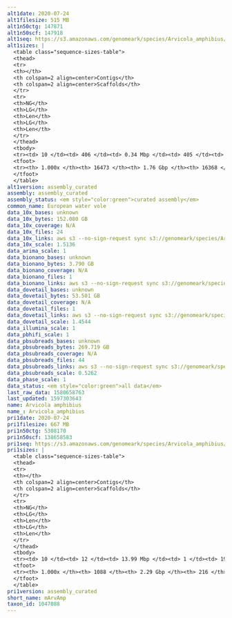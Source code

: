 ```yaml
---
alt1date: 2020-07-24
alt1filesize: 515 MB
alt1n50ctg: 147871
alt1n50scf: 147918
alt1seq: https://s3.amazonaws.com/genomeark/species/Arvicola_amphibius/mArvAmp1/assembly_curated/mArvAmp1.alt.cur.20200724.fasta.gz
alt1sizes: |
  <table class="sequence-sizes-table">
  <thead>
  <tr>
  <th></th>
  <th colspan=2 align=center>Contigs</th>
  <th colspan=2 align=center>Scaffolds</th>
  </tr>
  <tr>
  <th>NG</th>
  <th>LG</th>
  <th>Len</th>
  <th>LG</th>
  <th>Len</th>
  </tr>
  </thead>
  <tbody>
  <tr><td> 10 </td><td> 406 </td><td> 0.34 Mbp </td><td> 405 </td><td> 0.34 Mbp </td></tr>  <tr><td> 20 </td><td> 1004 </td><td> 0.26 Mbp </td><td> 1003 </td><td> 0.26 Mbp </td></tr>  <tr><td> 30 </td><td> 1755 </td><td> 0.21 Mbp </td><td> 1754 </td><td> 0.21 Mbp </td></tr>  <tr><td> 40 </td><td> 2662 </td><td> 0.18 Mbp </td><td> 2661 </td><td> 0.18 Mbp </td></tr>  <tr style="background-color:#cccccc;"><td> 50 </td><td> 3751 </td><td> 0.15 Mbp </td><td> 3750 </td><td> 0.15 Mbp </td></tr>  <tr><td> 60 </td><td> 5057 </td><td> 0.12 Mbp </td><td> 5055 </td><td> 0.12 Mbp </td></tr>  <tr><td> 70 </td><td> 6641 </td><td> 0.10 Mbp </td><td> 6638 </td><td> 0.10 Mbp </td></tr>  <tr><td> 80 </td><td> 8617 </td><td> 78.79 Kbp </td><td> 8612 </td><td> 78.87 Kbp </td></tr>  <tr><td> 90 </td><td> 11241 </td><td> 55.89 Kbp </td><td> 11230 </td><td> 56.08 Kbp </td></tr>  <tr><td> 100 </td><td> 16472 </td><td> 217  bp </td><td> 16367 </td><td> 217  bp </td></tr>  </tbody>
  <tfoot>
  <tr><th> 1.000x </th><th> 16473 </th><th> 1.76 Gbp </th><th> 16368 </th><th> 1.76 Gbp </th></tr>
  </tfoot>
  </table>
alt1version: assembly_curated
assembly: assembly_curated
assembly_status: <em style="color:green">curated assembly</em>
common_name: European water vole
data_10x_bases: unknown
data_10x_bytes: 152.080 GB
data_10x_coverage: N/A
data_10x_files: 24
data_10x_links: aws s3 --no-sign-request sync s3://genomeark/species/Arvicola_amphibius/mArvAmp1/genomic_data/10x/ .<br>
data_10x_scale: 1.5136
data_arima_scale: 1
data_bionano_bases: unknown
data_bionano_bytes: 3.790 GB
data_bionano_coverage: N/A
data_bionano_files: 1
data_bionano_links: aws s3 --no-sign-request sync s3://genomeark/species/Arvicola_amphibius/mArvAmp1/genomic_data/bionano/ .<br>
data_dovetail_bases: unknown
data_dovetail_bytes: 53.501 GB
data_dovetail_coverage: N/A
data_dovetail_files: 1
data_dovetail_links: aws s3 --no-sign-request sync s3://genomeark/species/Arvicola_amphibius/mArvAmp1/genomic_data/dovetail/ .<br>
data_dovetail_scale: 1.4544
data_illumina_scale: 1
data_pbhifi_scale: 1
data_pbsubreads_bases: unknown
data_pbsubreads_bytes: 269.719 GB
data_pbsubreads_coverage: N/A
data_pbsubreads_files: 44
data_pbsubreads_links: aws s3 --no-sign-request sync s3://genomeark/species/Arvicola_amphibius/mArvAmp1/genomic_data/pacbio/ . --exclude "*ccs*bam*"<br>
data_pbsubreads_scale: 0.5262
data_phase_scale: 1
data_status: <em style="color:green">all data</em>
last_raw_data: 1580658763
last_updated: 1597303643
name: Arvicola amphibius
name_: Arvicola_amphibius
pri1date: 2020-07-24
pri1filesize: 667 MB
pri1n50ctg: 5308170
pri1n50scf: 138658583
pri1seq: https://s3.amazonaws.com/genomeark/species/Arvicola_amphibius/mArvAmp1/assembly_curated/mArvAmp1.pri.cur.20200724.fasta.gz
pri1sizes: |
  <table class="sequence-sizes-table">
  <thead>
  <tr>
  <th></th>
  <th colspan=2 align=center>Contigs</th>
  <th colspan=2 align=center>Scaffolds</th>
  </tr>
  <tr>
  <th>NG</th>
  <th>LG</th>
  <th>Len</th>
  <th>LG</th>
  <th>Len</th>
  </tr>
  </thead>
  <tbody>
  <tr><td> 10 </td><td> 12 </td><td> 13.99 Mbp </td><td> 1 </td><td> 193.96 Mbp </td></tr>  <tr><td> 20 </td><td> 31 </td><td> 10.52 Mbp </td><td> 2 </td><td> 189.60 Mbp </td></tr>  <tr><td> 30 </td><td> 56 </td><td> 8.18 Mbp </td><td> 3 </td><td> 161.33 Mbp </td></tr>  <tr><td> 40 </td><td> 88 </td><td> 6.37 Mbp </td><td> 5 </td><td> 158.92 Mbp </td></tr>  <tr style="background-color:#cccccc;"><td> 50 </td><td> 126 </td><td style="background-color:#88ff88;"> 5.31 Mbp </td><td> 6 </td><td style="background-color:#88ff88;"> 138.66 Mbp </td></tr>  <tr><td> 60 </td><td> 174 </td><td> 4.31 Mbp </td><td> 8 </td><td> 131.41 Mbp </td></tr>  <tr><td> 70 </td><td> 235 </td><td> 3.28 Mbp </td><td> 10 </td><td> 125.09 Mbp </td></tr>  <tr><td> 80 </td><td> 317 </td><td> 2.35 Mbp </td><td> 11 </td><td> 123.99 Mbp </td></tr>  <tr><td> 90 </td><td> 443 </td><td> 1.39 Mbp </td><td> 14 </td><td> 63.16 Mbp </td></tr>  <tr><td> 100 </td><td> 1087 </td><td> 819  bp </td><td> 215 </td><td> 4.31 Kbp </td></tr>  </tbody>
  <tfoot>
  <tr><th> 1.000x </th><th> 1088 </th><th> 2.29 Gbp </th><th> 216 </th><th> 2.30 Gbp </th></tr>
  </tfoot>
  </table>
pri1version: assembly_curated
short_name: mArvAmp
taxon_id: 1047088
---
```

